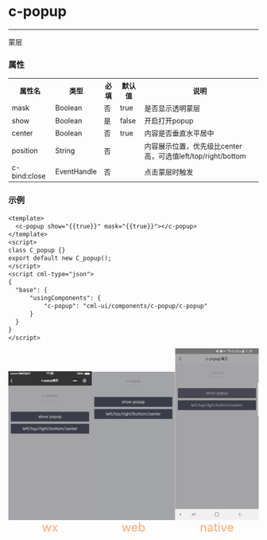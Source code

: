 # c-popup

---

蒙层

### 属性

<table>
    <tr>
        <th>属性名</th>
        <th>类型</th>
        <th>必填</th>
        <th>默认值</th>
        <th>说明</th>
    </tr>
    <tr>
        <td>mask</td>
        <td>Boolean</td>
        <td>否</td>
        <td>true</td>
        <td>是否显示透明蒙层</td>
    </tr>
    <tr>
        <td>show</td>
        <td>Boolean</td>
        <td>是</td>
        <td>false</td>
        <td>开启打开popup</td>
    </tr>
    <tr>
        <td>center</td>
        <td>Boolean</td>
        <td>否</td>
        <td>true</td>
        <td>内容是否垂直水平居中</td>
    </tr>
    <tr>
        <td>position</td>
        <td>String</td>
        <td>否</td>
        <td></td>
        <td>内容展示位置，优先级比center高，可选值left/top/right/bottom</td>
    </tr>
    <tr>
        <td>c-bind:close</td>
        <td>EventHandle</td>
        <td>否</td>
        <td></td>
        <td>点击蒙层时触发</td>
    </tr>
</table>

### 示例

```vue
<template>
  <c-popup show="{{true}}" mask="{{true}}"></c-popup>
</template>
<script>
class C_popup {}
export default new C_popup();
</script>
<script cml-type="json">
{
  "base": {
      "usingComponents": {
          "c-popup": "cml-ui/components/c-popup/c-popup"
      }
  }
}
</script>
```

<div style="display: flex;flex-direction: row;justify-content: space-around; align-items: flex-end;">
  <div style="display: flex;flex-direction: column;align-items: center;">
    <img src="../images/popup_wx.png" width="200px" height="100%" />
    <text style="color: #fda775;font-size: 24px;">wx</text>
  </div>
  <div style="display: flex;flex-direction: column;align-items: center;">
    <img src="../images/popup_web.png" width="200px" height="100%"/>
    <text style="color: #fda775;font-size: 24px;">web</text>
  </div>
  <div style="display: flex;flex-direction: column;align-items: center;">
    <img src="../images/popup_native.jpg" width="200px" height="100%"/>
    <text style="color: #fda775;font-size: 24px;">native</text>
  </div>
</div>
